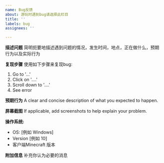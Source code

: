 ```yaml
---
name: Bug反馈
about: 游玩时遇到bug请选择此栏目
title: ''
labels: bug
assignees: ''

---
```


**描述问题**
简明扼要地描述遇到问题的情况，发生时间，地点，正在做什么，预期行为以及实际行为

**复现步骤**
使用如下步骤来复现bug:
1. Go to '...'
2. Click on '....'
3. Scroll down to '....'
4. See error

**预期行为**
A clear and concise description of what you expected to happen.

**屏幕截图**
If applicable, add screenshots to help explain your problem.

**操作系统:**
 - OS: [例如 Windows]
 - Version [例如 10]
- 客户端Minecraft 版本

**附加信息**
补充你认为必要的消息
